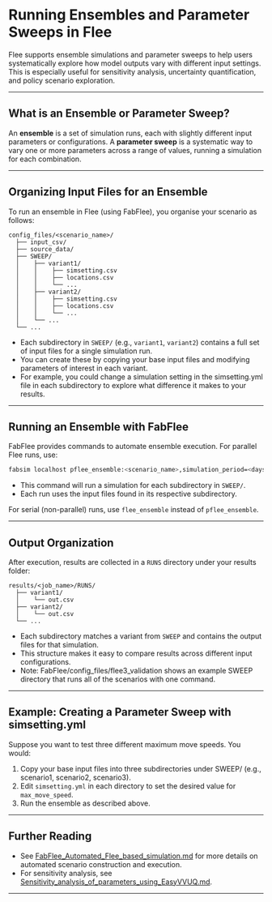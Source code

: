 <!--
This document outlines the ensemble simulation setup for the Flee project. It provides details on managing and executing multiple simulation scenarios collectively.
-->
# Running Ensembles and Parameter Sweeps in Flee

Flee supports ensemble simulations and parameter sweeps to help users systematically explore how model outputs vary with different input settings. This is especially useful for sensitivity analysis, uncertainty quantification, and policy scenario exploration.

---

## What is an Ensemble or Parameter Sweep?

An **ensemble** is a set of simulation runs, each with slightly different input parameters or configurations. A **parameter sweep** is a systematic way to vary one or more parameters across a range of values, running a simulation for each combination.

---

## Organizing Input Files for an Ensemble

To run an ensemble in Flee (using FabFlee), you organise your scenario as follows:

```
config_files/<scenario_name>/
  ├── input_csv/
  ├── source_data/
  ├── SWEEP/
  │    ├── variant1/
  │    │    ├── simsetting.csv
  │    │    ├── locations.csv
  │    │    └── ...
  │    ├── variant2/
  │    │    ├── simsetting.csv
  │    │    ├── locations.csv
  │    │    └── ...
  │    └── ...
  └── ...
```

- Each subdirectory in `SWEEP/` (e.g., `variant1`, `variant2`) contains a full set of input files for a single simulation run.
- You can create these by copying your base input files and modifying parameters of interest in each variant.
- For example, you could change a simulation setting in the simsetting.yml file in each subdirectory to explore what difference it makes to your results. 

---

## Running an Ensemble with FabFlee

FabFlee provides commands to automate ensemble execution. For parallel Flee runs, use:

```sh
fabsim localhost pflee_ensemble:<scenario_name>,simulation_period=<days>
```

- This command will run a simulation for each subdirectory in `SWEEP/`.
- Each run uses the input files found in its respective subdirectory.

For serial (non-parallel) runs, use `flee_ensemble` instead of `pflee_ensemble`.

---

## Output Organization

After execution, results are collected in a `RUNS` directory under your results folder:

```
results/<job_name>/RUNS/
  ├── variant1/
  │    └── out.csv
  ├── variant2/
  │    └── out.csv
  └── ...
```

- Each subdirectory matches a variant from `SWEEP` and contains the output files for that simulation.
- This structure makes it easy to compare results across different input configurations.
- Note: FabFlee/config_files/flee3_validation shows an example SWEEP directory that runs all of the scenarios with one command. 

---

## Example: Creating a Parameter Sweep with simsetting.yml

Suppose you want to test three different maximum move speeds. You would:

1. Copy your base input files into three subdirectories under SWEEP/ (e.g., scenario1, scenario2, scenario3).
2. Edit `simsetting.yml` in each directory to set the desired value for `max_move_speed`.
3. Run the ensemble as described above.

---

## Further Reading

- See [FabFlee_Automated_Flee_based_simulation.md](FabFlee_Automated_Flee_based_simulation.md) for more details on automated scenario construction and execution.
- For sensitivity analysis, see [Sensitivity_analysis_of_parameters_using_EasyVVUQ.md](Sensitivity_analysis_of_parameters_using_EasyVVUQ.md).

---
